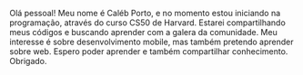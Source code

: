 Olá pessoal!
Meu nome é Caléb Porto, e no momento estou iniciando na programação, através do curso CS50 de Harvard.
Estarei compartilhando meus códigos e buscando aprender com a galera da comunidade.
Meu interesse é sobre desenvolvimento mobile, mas também pretendo aprender sobre web.
Espero poder aprender e também compartilhar conhecimento.
Obrigado.
